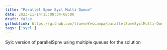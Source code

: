```yaml
---
title: "Parallel Spmv Sycl Multi Queue"
date: 2023-11-14T15:08:34-08:00
draft: false
githublink: https://github.com/llueveYescampa/parallelSpmvSyclMulti-Queue
tags: ['sycl']
---
```


Sylc version of parallelSpnv using multiple queues for the solution

